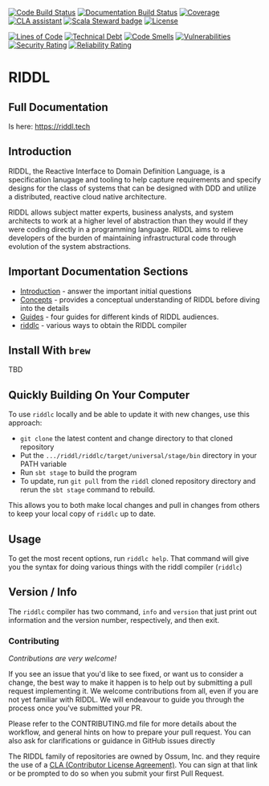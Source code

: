 [![Code Build Status](https://github.com/reactific/riddl/actions/workflows/scala.yml/badge.svg)](https://github.com/reactific/riddl/actions/workflows/scala.yml/badge.svg)
[![Documentation Build Status](https://github.com/reactific/riddl/actions/workflows/gh-pages.yml/badge.svg)](https://github.com/reactific/riddl/actions/workflows/gh-pages.yml/badge.svg)
[![Coverage](https://coveralls.io/repos/github/reactific/riddl/badge.svg?branch=coverage)](https://coveralls.io/github/reactific/riddl?branch=coverage)
[![CLA assistant](https://cla-assistant.io/readme/badge/reactific/riddl)](https://cla-assistant.io/reactific/riddl)
[![Scala Steward badge](https://img.shields.io/badge/Scala_Steward-helping-blue.svg?style=flat&logo=data:image/png;base64,iVBORw0KGgoAAAANSUhEUgAAAA4AAAAQCAMAAAARSr4IAAAAVFBMVEUAAACHjojlOy5NWlrKzcYRKjGFjIbp293YycuLa3pYY2LSqql4f3pCUFTgSjNodYRmcXUsPD/NTTbjRS+2jomhgnzNc223cGvZS0HaSD0XLjbaSjElhIr+AAAAAXRSTlMAQObYZgAAAHlJREFUCNdNyosOwyAIhWHAQS1Vt7a77/3fcxxdmv0xwmckutAR1nkm4ggbyEcg/wWmlGLDAA3oL50xi6fk5ffZ3E2E3QfZDCcCN2YtbEWZt+Drc6u6rlqv7Uk0LdKqqr5rk2UCRXOk0vmQKGfc94nOJyQjouF9H/wCc9gECEYfONoAAAAASUVORK5CYII=)](https://scala-steward.org)
[![License](https://img.shields.io/badge/license-Apache%202-blue.svg)](https://raw.githubusercontent.com/reactific/riddl/master/LICENSE)

[![Lines of Code](https://sonarcloud.io/api/project_badges/measure?project=reactific_riddl&metric=ncloc)](https://sonarcloud.io/summary/new_code?id=reactific_riddl)
[![Technical Debt](https://sonarcloud.io/api/project_badges/measure?project=reactific_riddl&metric=sqale_index)](https://sonarcloud.io/summary/new_code?id=reactific_riddl)
[![Code Smells](https://sonarcloud.io/api/project_badges/measure?project=reactific_riddl&metric=code_smells)](https://sonarcloud.io/summary/new_code?id=reactific_riddl)
[![Vulnerabilities](https://sonarcloud.io/api/project_badges/measure?project=reactific_riddl&metric=vulnerabilities)](https://sonarcloud.io/summary/new_code?id=reactific_riddl)
[![Security Rating](https://sonarcloud.io/api/project_badges/measure?project=reactific_riddl&metric=security_rating)](https://sonarcloud.io/summary/new_code?id=reactific_riddl)
[![Reliability Rating](https://sonarcloud.io/api/project_badges/measure?project=reactific_riddl&metric=reliability_rating)](https://sonarcloud.io/summary/new_code?id=reactific_riddl)

# RIDDL

## Full Documentation
Is here: https://riddl.tech

## Introduction
RIDDL, the Reactive Interface to Domain Definition Language, is a specification
lanugage and tooling to help capture requirements and specify designs for the
class of systems that can be designed with DDD and utilize a distributed, reactive
cloud native architecture.  


RIDDL allows subject matter experts, business analysts, and system architects to
work at a higher level of abstraction than they would if they were coding directly
in a programming language. RIDDL aims to relieve developers of the burden of 
maintaining infrastructural code through evolution of the system abstractions.

## Important Documentation Sections

* [Introduction](https://riddl.tech/introduction/) - answer the important initial questions
* [Concepts](https://riddl.tech/concepts/) - provides a conceptual understanding of RIDDL before diving into the details
* [Guides](https://riddl.tech/guides/) - four guides for different kinds of RIDDL audiences.
* [riddlc](https://riddl.tech/tooling/riddlc/) - various ways to obtain the RIDDL compiler

## Install With `brew`
TBD

## Quickly Building On Your Computer
To use `riddlc` locally and be able to update it with new changes, use this approach:
* `git clone` the latest content and change directory to that cloned repository
* Put the `.../riddl/riddlc/target/universal/stage/bin` directory in your PATH 
  variable
* Run `sbt stage` to build the program
* To update, run `git pull` from the `riddl` cloned repository directory and
  rerun the `sbt stage` command to rebuild. 

This allows you to both make local changes and pull in changes from others to
keep your local copy of `riddlc` up to date. 

## Usage
To get the most recent options, run `riddlc help`. That command will give you
the syntax for doing various things with the riddl compiler (`riddlc`)

## Version / Info
The `riddlc` compiler has two command, `info` and `version` that just print
out information and the version number, respectively, and then exit. 

### Contributing
_Contributions are very welcome!_

If you see an issue that you'd like to see fixed, or want us to consider a
change, the best way to make it happen is to help out by submitting a 
pull request implementing it. We welcome contributions from all, even if
you are not yet familiar with RIDDL. We will endeavour to guide you 
through the process once you've submitted your PR. 

Please refer to the CONTRIBUTING.md file for more details about the workflow, 
and general hints on how to prepare your pull request. You can also ask for
clarifications or guidance in GitHub issues directly

The RIDDL family of repositories are owned by Ossum, Inc. and they require
the use of a 
[CLA (Contributor License Agreement)](https://cla-assistant.io/reactific/riddl).
You can sign at that link or be prompted to do so when you submit your first
Pull Request. 

